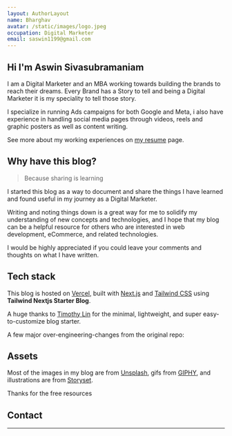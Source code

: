 ```yaml
---
layout: AuthorLayout
name: Bharghav
avatar: /static/images/logo.jpeg
occupation: Digital Marketer
email: saswin1199@gmail.com
---
```

## Hi I'm Aswin Sivasubramaniam

I am a Digital Marketer and an MBA working towards building the brands to reach their dreams.
Every Brand has a Story to tell and being a Digital Marketer it is my speciality to tell those story.


I specialize in running Ads campaigns for both Google and Meta, i also have experience in handling social media pages through videos, reels and graphic posters as well as content writing.

See more about my working experiences on [my resume](/resume) page.

## Why have this blog?

> Because sharing is learning

I started this blog as a way to document and share the things I have learned and found useful in my journey as a Digital Marketer.

Writing and noting things down is a great way for me to solidify my understanding of new concepts and technologies,
and I hope that my blog can be a helpful resource for others who are interested in web development, eCommerce, and related technologies.

I would be highly appreciated if you could leave your comments and thoughts on what I have written.

## Tech stack

This blog is hosted on [Vercel](https://vercel.com/), built with [Next.js](https://nextjs.org/) and [Tailwind CSS](https://tailwindcss.com/) using **Tailwind Nextjs Starter Blog**.

A huge thanks to [Timothy Lin](https://twitter.com/timlrxx) for the minimal, lightweight, and super easy-to-customize blog starter.

A few major over-engineering-changes from the original repo:

## Assets

Most of the images in my blog are from [Unsplash](https://unsplash.com/), gifs from [GIPHY](https://giphy.com/), and illustrations are from [Storyset](https://storyset.com/).

Thanks for the free resources 

## Contact

- - -